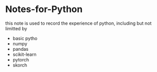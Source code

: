 # Notes-for-Python
this note is used to record the experience of python, including but not 
limitted by 

- basic pytho
- numpy
- pandas
- scikit-learn
- pytorch
- skorch

